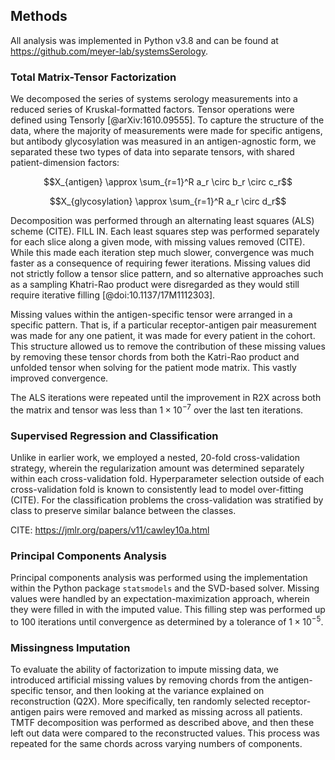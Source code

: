 ## Methods

All analysis was implemented in Python v3.8 and can be found at <https://github.com/meyer-lab/systemsSerology>.

### Total Matrix-Tensor Factorization

We decomposed the series of systems serology measurements into a reduced series of Kruskal-formatted factors. Tensor operations were defined using Tensorly [@arXiv:1610.09555]. To capture the structure of the data, where the majority of measurements were made for specific antigens, but antibody glycosylation was measured in an antigen-agnostic form, we separated these two types of data into separate tensors, with shared patient-dimension factors:

$$X_{antigen} \approx \sum_{r=1}^R a_r \circ b_r \circ c_r$$

$$X_{glycosylation} \approx \sum_{r=1}^R a_r \circ d_r$$

Decomposition was performed through an alternating least squares (ALS) scheme (CITE). FILL IN. Each least squares step was performed separately for each slice along a given mode, with missing values removed (CITE). While this made each iteration step much slower, convergence was much faster as a consequence of requiring fewer iterations. Missing values did not strictly follow a tensor slice pattern, and so alternative approaches such as a sampling Khatri-Rao product were disregarded as they would still require iterative filling [@doi:10.1137/17M1112303].


Missing values within the antigen-specific tensor were arranged in a specific pattern. That is, if a particular receptor-antigen pair measurement was made for any one patient, it was made for every patient in the cohort. This structure allowed us to remove the contribution of these missing values by removing these tensor chords from both the Katri-Rao product and unfolded tensor when solving for the patient mode matrix. This vastly improved convergence.

The ALS iterations were repeated until the improvement in R2X across both the matrix and tensor was less than $1\times 10^{-7}$ over the last ten iterations.

### Supervised Regression and Classification

Unlike in earlier work, we employed a nested, 20-fold cross-validation strategy, wherein the regularization amount was determined separately within each cross-validation fold. Hyperparameter selection outside of each cross-validation fold is known to consistently lead to model over-fitting (CITE). For the classification problems the cross-validation was stratified by class to preserve similar balance between the classes.

CITE: https://jmlr.org/papers/v11/cawley10a.html

### Principal Components Analysis

Principal components analysis was performed using the implementation within the Python package `statsmodels` and the SVD-based solver. Missing values were handled by an expectation-maximization approach, wherein they were filled in with the imputed value. This filling step was performed up to 100 iterations until convergence as determined by a tolerance of $1 \times 10^{-5}$.

### Missingness Imputation

To evaluate the ability of factorization to impute missing data, we introduced artificial missing values by removing chords from the antigen-specific tensor, and then looking at the variance explained on reconstruction (Q2X). More specifically, ten randomly selected receptor-antigen pairs were removed and marked as missing across all patients. TMTF decomposition was performed as described above, and then these left out data were compared to the reconstructed values. This process was repeated for the same chords across varying numbers of components.
